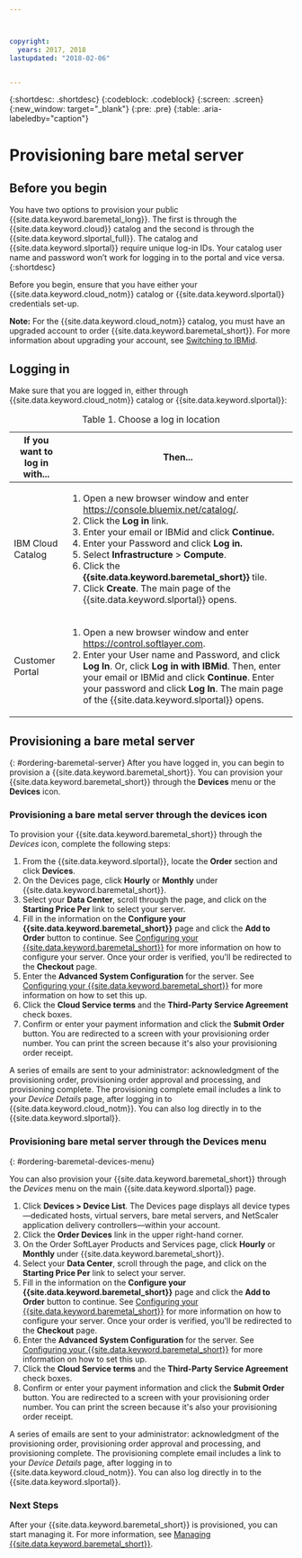 ```yaml
---



copyright:
  years: 2017, 2018
lastupdated: "2018-02-06"


---
```


{:shortdesc: .shortdesc}
{:codeblock: .codeblock}
{:screen: .screen}
{:new_window: target="_blank"}
{:pre: .pre}
{:table: .aria-labeledby="caption"}

# Provisioning bare metal server

## Before you begin
You have two options to provision your public {{site.data.keyword.baremetal_long}}. The first is through the {{site.data.keyword.cloud}} catalog and the second is through the {{site.data.keyword.slportal_full}}. The catalog and {{site.data.keyword.slportal}} require unique log-in IDs. Your catalog user name and password won’t work for logging in to the portal and vice versa.
{:shortdesc}

Before you begin, ensure that you have either your {{site.data.keyword.cloud_notm}} catalog or {{site.data.keyword.slportal}} credentials set-up.

**Note:** For the {{site.data.keyword.cloud_notm}} catalog, you must have an upgraded account to order {{site.data.keyword.baremetal_short}}. For more information about upgrading your account, see [Switching to IBMid](https://console.ng.bluemix.net/docs/admin/softlayerlink.html).

## Logging in
Make sure that you are logged in, either through {{site.data.keyword.cloud_notm}} catalog or {{site.data.keyword.slportal}}:

  <table>
   <CAPTION>Table 1. Choose a log in location</CAPTION>
   <THEAD>
   <TR>
   <th>If you want to log in with...</th>
   <th>Then...</th>
   </TR>
   </THEAD>
   <TBODY>
   <tr>
   <td>IBM Cloud Catalog</td>
   <td>
   <ol>
   <li>Open a new browser window and enter  <a href="https://console.bluemix.net/catalog/">https://console.bluemix.net/catalog/</a>.</li>
   <li>Click the <b>Log in</b> link. </li>
   <li>Enter your email or IBMid and click <b>Continue.</b></li>
   <li>Enter your Password and click <b>Log in.</b></li>
   <li>Select <b>Infrastructure</b> > <b>Compute</b>.</li>
   <li>Click the <b>{{site.data.keyword.baremetal_short}}</b> tile.</li>
   <li>Click <b>Create</b>. The main page of the {{site.data.keyword.slportal}} opens.</li>
   </ol>
   </td>
   </tr>
   <tr>
   <td>Customer Portal</td>
   <td>
   <ol>
   <li>Open a new browser window and enter <a href="https://control.softlayer.com">https://control.softlayer.com</a>.</li>
   <li>Enter your User name and Password, and click <b>Log In</b>. Or, click <b>Log in with IBMid</b>. Then, enter your email or IBMid and click <b>Continue</b>. Enter your password and click <b>Log In</b>. The main page of the {{site.data.keyword.slportal}} opens.</li>
   </ol>
   </td>
   </tr>
   </TBODY>
   </table>

## Provisioning a bare metal server
{: #ordering-baremetal-server}
After you have logged in,  you can begin to provision a {{site.data.keyword.baremetal_short}}. You can provision your {{site.data.keyword.baremetal_short}} through the **Devices** menu or the **Devices** icon.

### Provisioning a bare metal server through the devices icon
To provision your {{site.data.keyword.baremetal_short}} through the *Devices* icon, complete the following steps:

1.  From the {{site.data.keyword.slportal}}, locate the **Order** section and click **Devices**.
2.  On the Devices page, click **Hourly** or **Monthly** under {{site.data.keyword.baremetal_short}}.
3.  Select your **Data Center**, scroll through the  page, and click on the **Starting Price Per** link to select your server.
4.  Fill in the information on the **Configure your {{site.data.keyword.baremetal_short}}** page and click the **Add to Order** button to continue. See [Configuring your {{site.data.keyword.baremetal_short}}](../bare-metal/configuring.html) for more information on how to configure your server. Once your order is verified, you'll be redirected to the **Checkout** page.
5.  Enter the **Advanced System Configuration** for the server. See [Configuring your {{site.data.keyword.baremetal_short}}](../bare-metal/configuring.html) for more information on how to set this up.
6.  Click the **Cloud Service terms** and the **Third-Party Service Agreement** check boxes.
7.  Confirm or enter your payment information and click the **Submit Order** button. You are redirected to a screen with your provisioning order number. You can print the screen because it's also your provisioning order receipt.

 A series of emails are sent to your administrator: acknowledgment of the provisioning order, provisioning order approval and processing, and provisioning complete. The provisioning complete email includes a link to your *Device Details* page, after logging in to {{site.data.keyword.cloud_notm}}. You can also log directly in to the {{site.data.keyword.slportal}}.

### Provisioning bare metal server through the Devices menu
{: #ordering-baremetal-devices-menu}

You can also provision your {{site.data.keyword.baremetal_short}} through the *Devices* menu on the main {{site.data.keyword.slportal}} page.

1. Click **Devices > Device List**. The Devices page displays all device types—dedicated hosts, virtual servers, bare metal servers, and NetScaler application delivery controllers—within your account.
2. Click the **Order Devices** link in the upper right-hand corner.
3. On the Order SoftLayer Products and Services page, click **Hourly** or **Monthly** under {{site.data.keyword.baremetal_short}}.
4. Select your **Data Center**, scroll through the page, and click on the **Starting Price Per** link to select your server.
5.  Fill in the information on the **Configure your {{site.data.keyword.baremetal_short}}** page and click the **Add to Order** button to continue. See [Configuring your {{site.data.keyword.baremetal_short}}](../bare-metal/configuring.md) for more information on how to configure your server. Once your order is verified, you'll be redirected to the **Checkout** page.
6.  Enter the **Advanced System Configuration** for the server. See [Configuring your {{site.data.keyword.baremetal_short}}](../bare-metal/configuring.html) for more information on how to set this up.
7. Click the **Cloud Service terms** and the **Third-Party Service Agreement** check boxes.
8. Confirm or enter your payment information and click the **Submit Order** button. You are redirected to a screen with your provisioning order number. You can print the screen because it's also your provisioning order receipt.

A series of emails are sent to your administrator: acknowledgment of the provisioning order, provisioning order approval and processing, and provisioning complete. The provisioning complete email includes a link to your *Device Details* page, after logging in to {{site.data.keyword.cloud_notm}}. You can also log directly in to the {{site.data.keyword.slportal}}.

### Next Steps
After your {{site.data.keyword.baremetal_short}} is provisioned, you can start managing it. For more information, see [Managing {{site.data.keyword.baremetal_short}}](../bare-metal/managing.html).
